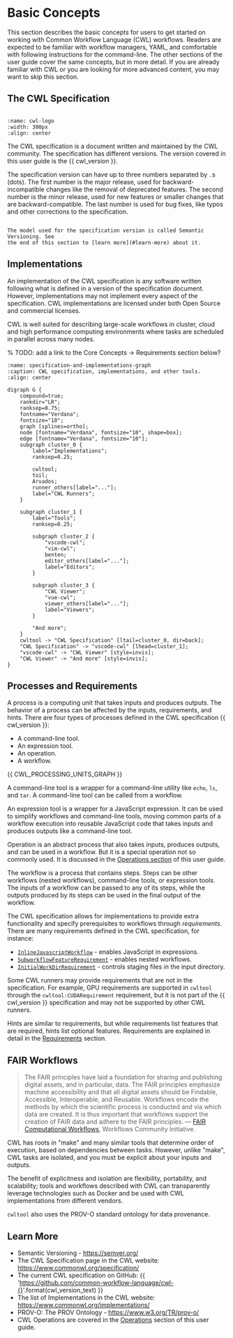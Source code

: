 # Basic Concepts

This section describes the basic concepts for users to get started on working with
Common Workflow Language (CWL) workflows. Readers are expected to be familiar
with workflow managers, YAML, and comfortable with following instructions for the
command-line. The other sections of the user guide cover the same concepts, but
in more detail. If you are already familiar with CWL or you are looking for more advanced
content, you may want to skip this section.

## The CWL Specification

```{include} /_includes/what-is-cwl.md
```

```{image} /_static/images/logos/cwl/CWL-Logo-HD-cropped2.png
:name: cwl-logo
:width: 300px
:align: center
```

The CWL specification is a document written and maintained by the CWL community.
The specification has different versions. The version covered in this user guide
is the {{ cwl_version }}.

The specification version can have up to three numbers separated by `.`s (dots).
The first number is the major release, used for backward-incompatible changes like
the removal of deprecated features. The second number is the minor release,
used for new features or smaller changes that are backward-compatible. The last number
is used for bug fixes, like typos and other corrections to the specification.

```{note}

The model used for the specification version is called Semantic Versioning. See
the end of this section to [learn more](#learn-more) about it.
```

## Implementations

An implementation of the CWL specification is any software written following
what is defined in a version of the specification document. However, implementations may
not implement every aspect of the specification. CWL implementations are
licensed under both Open Source and commercial licenses.

CWL is well suited for describing large-scale workflows in cluster,
cloud and high performance computing environments where tasks are scheduled
in parallel across many nodes.

% TODO: add a link to the Core Concepts -> Requirements section below?


```{graphviz}
:name: specification-and-implementations-graph
:caption: CWL specification, implementations, and other tools.
:align: center

digraph G {
    compound=true;
    rankdir="LR";
    ranksep=0.75;
    fontname="Verdana";
    fontsize="10";
    graph [splines=ortho];
    node [fontname="Verdana", fontsize="10", shape=box];
    edge [fontname="Verdana", fontsize="10"];
    subgraph cluster_0 {
        label="Implementations";
        ranksep=0.25;

        cwltool;
        toil;
        Arvados;
        runner_others[label="..."];
        label="CWL Runners";
    }

    subgraph cluster_1 {
        label="Tools";
        ranksep=0.25;

        subgraph cluster_2 {
            "vscode-cwl";
            "vim-cwl";
            benten;
            editor_others[label="..."];
            label="Editors";
        }

        subgraph cluster_3 {
            "CWL Viewer";
            "vue-cwl";
            viewer_others[label="..."];
            label="Viewers";
        }

        "And more";
    }
    cwltool -> "CWL Specification" [ltail=cluster_0, dir=back];
    "CWL Specification" -> "vscode-cwl" [lhead=cluster_1];
    "vscode-cwl" -> "CWL Viewer" [style=invis];
    "CWL Viewer" -> "And more" [style=invis];
}

```

## Processes and Requirements

A process is a computing unit that takes inputs and produces outputs. The
behavior of a process can be affected by the inputs, requirements, and hints.
There are four types of processes defined in the CWL specification
{{ cwl_version }}:

- A command-line tool.
- An expression tool.
- An operation.
- A workflow.

{{ CWL_PROCESSING_UNITS_GRAPH }}

A command-line tool is a wrapper for a command-line utility like `echo`,
`ls`, and `tar`. A command-line tool can be called from a workflow.

An expression tool is a wrapper for a JavaScript expression. It can
be used to simplify workflows and command-line tools, moving common
parts of a workflow execution into reusable JavaScript code that
takes inputs and produces outputs like a command-line tool.

Operation is an abstract process that also takes inputs, produces
outputs, and can be used in a workflow. But it is a special operation
not so commonly used. It is discussed in the [Operations section](../topics/operations.md) of this user guide.

The workflow is a process that contains steps. Steps can be other
workflows (nested workflows), command-line tools, or expression tools.
The inputs of a workflow can be passed to any of its steps, while
the outputs produced by its steps can be used in the final output
of the workflow.

The CWL specification allows for implementations to provide extra
functionality and specify prerequisites to workflows through *requirements*.
There are many requirements defined in the CWL specification, for instance:

- [`InlineJavascriptWorkflow`](http://w3id.org/cwl/Workflow.html#InlineJavascriptRequirement) - enables JavaScript in expressions.
- [`SubworkflowFeatureRequirement`](http://w3id.org/cwl/Workflow.html#SubworkflowFeatureRequirement) - enables nested workflows.
- [`InitialWorkDirRequirement`](http://w3id.org/cwl/Workflow.html#InitialWorkDirRequirement) - controls staging files in the input directory.

Some CWL runners may provide requirements that are not in the specification.
For example, GPU requirements are supported in `cwltool` through the
`cwltool:CUDARequirement` requirement, but it is not part of the
{{ cwl_version }} specification and may not be supported by other CWL
runners.

Hints are similar to requirements, but while requirements list features
that are required, hints list optional features. Requirements are explained
in detail in the [Requirements](../topics/requirements-and-hints.md) section.

## FAIR Workflows

> The FAIR principles have laid a foundation for sharing and publishing
> digital assets, and in particular, data. The FAIR principles emphasize
> machine accessibility and that all digital assets should be Findable,
> Accessible, Interoperable, and Reusable. Workflows encode the methods
> by which the scientific process is conducted and via which data are
> created. It is thus important that workflows support the creation
> of FAIR data and adhere to the FAIR principles.
> — [FAIR Computational Workflows](https://workflows.community/groups/fair/),
> Workflows Community Initiative.

CWL has roots in "make" and many similar tools that determine order of
execution, based on dependencies between tasks. However, unlike "make", CWL
tasks are isolated, and you must be explicit about your inputs and outputs.

The benefit of explicitness and isolation are flexibility, portability, and
scalability; tools and workflows described with CWL can transparently leverage
technologies such as Docker and be used with CWL implementations from different
vendors.

`cwltool` also uses the PROV-O standard ontology for data provenance.

## Learn More

- Semantic Versioning - <https://semver.org/>
- The CWL Specification page in the CWL website: <https://www.commonwl.org/specification/>
- The current CWL specification on GitHub: {{ '<https://github.com/common-workflow-language/cwl-{}>'.format(cwl_version_text) }}
- The list of Implementations in the CWL website: <https://www.commonwl.org/implementations/>
- PROV-O: The PROV Ontology - <https://www.w3.org/TR/prov-o/>
- CWL Operations are covered in the [Operations](../topics/operations.md) section of this user guide.
